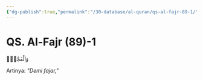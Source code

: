 ```yaml
---
{"dg-publish":true,"permalink":"/30-database/al-quran/qs-al-fajr-89-1/"}
---
```



# QS. Al-Fajr (89)-1
وَالْفَجْرِۙ

Artinya: *"Demi fajar,"*
